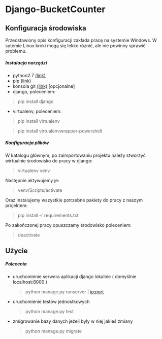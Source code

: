 # Django-BucketCounter

## Konfiguracja środowiska

Przedstawiony opis konfiguracji zakłada pracę na systemie Windows. W sytemie Linux kroki mogą się lekko różnić, ale nie powinny sprawić problemu.

##### Instalacja narzędzi
* python2.7 [(link)][python]
* pip  [(link)][pip]
* konsola git [(link)][git] [opcjonalne]
* django, poleceniem:

> pip install django

* virtualenv, poleceniem:

> pip install virtualenv

> pip install virtualenvwrapper-powershell

##### Konfiguracja plików

W katalogu głównym, po zaimportowaniu projektu należy stworzyć wirtualnie środowisko do pracy w django:

> virtualenv venv

Następnie aktywujemy je:

> venv/Scripts/activate

Oraz instalujemy wszystkie potrzebne pakiety do pracy z naszym projektem:

> pip install -r requirements.txt

Po zakończonej pracy opuszczamy środowisko poleceniem:

> deactivate

## Użycie

##### Polecenia

* uruchomienie serwera aplikacji django lokalnie ( domyślnie localhost:8000 )
    > python manage.py runserver <port> | <ip:port>
* uruchomienie testów jednostkowych
    > python manage.py test
* zmigrowanie bazy danych jeżeli były w niej jakieś zmiany
    > python manage.py migrate

[//]: # (These are reference links used in the body of this note and get stripped out when the markdown processor does its job. There is no need to format nicely because it shouldn't be seen. Thanks SO - http://stackoverflow.com/questions/4823468/store-comments-in-markdown-syntax)

[python]: <https://www.python.org/downloads/>
[pip]: <https://pip.pypa.io/en/latest/installing/>
[git]: <https://git-for-windows.github.io/>
